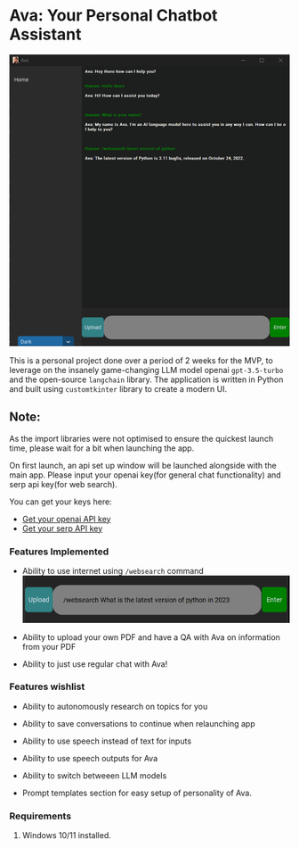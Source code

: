 # Ava: Your Personal Chatbot Assistant

![Image of UI of Ava](./images/ava.png)

This is a personal project done over a period of 2 weeks for the MVP, to leverage on the insanely game-changing LLM model openai ```gpt-3.5-turbo``` and the open-source ```langchain``` library. The application is written in Python and built using ```customtkinter``` library to create a modern UI.


## Note:
As the import libraries were not optimised to ensure the quickest launch time, please wait for a bit when launching the app.

On first launch, an api set up window will be launched alongside with the main app. Please input your openai key(for general chat functionality) and serp api key(for web search).

You can get your keys here:
* [Get your openai API key](https://platform.openai.com/)
* [Get your serp API key](https://serper.dev)


### Features Implemented
* Ability to use internet using ```/websearch``` command
![websearch command](./images/websearch.png)

* Ability to upload your own PDF and have a QA with Ava on information from your PDF

* Ability to just use regular chat with Ava!

### Features wishlist
* Ability to autonomously research on topics for you

* Ability to save conversations to continue when relaunching app

* Ability to use speech instead of text for inputs

* Ability to use speech outputs for Ava

* Ability to switch betweeen LLM models

* Prompt templates section for easy setup of personality of Ava.



### Requirements
1. Windows 10/11 installed.
